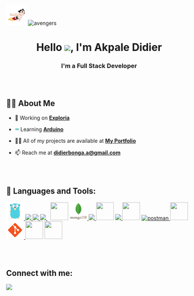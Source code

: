 <a href="#"><img width="11%" height="auto" src="astro.png" height="75px"/></a>
![avengers](https://github.com/didierbonga90/didierbonga90/assets/105931207/ef88e531-8dca-46d9-a326-e712490d86d0)


<h1 align="center">Hello <img src="https://raw.githubusercontent.com/MartinHeinz/MartinHeinz/master/wave.gif" width="30px">, I'm Akpale Didier</h1>
<h3 align="center">I'm a Full Stack Developer</h3>

<br>
<br>


## 🙋‍♂️ About Me

- 🔭 Working on **[Exploria](https://github.com/didierbonga90/Exploria/tree/main)**

- <img width="2.3%" height="auto" src="arduino.png" height="70px"/></a> Learning **[Arduino](https://www.arduino.cc/)** 

- 👨‍💻 All of my projects are available at **[My Portfolio](https://didierbonga.com)**

- 📫 Reach me at **didierbonga.a@gmail.com**

<br>
<br>

## 🚀 Languages and Tools:

<p align="left">
            <a href="https://go.dev/" target="_blank"> <img src="golang.png"/> </a> 
        <a href="https://developer.mozilla.org/en-US/docs/Web/JavaScript" target="_blank"> <img src="https://img.icons8.com/color/48/000000/javascript.png"/> </a> 
    <a href="https://reactjs.org/" target="_blank"> <img src="https://img.icons8.com/color/48/000000/react-native.png"/> 
    </a>    
    <a style="padding-right:8px;" href="https://nodejs.org" target="_blank"> <img src="https://img.icons8.com/color/48/000000/nodejs.png"/> </a>
            <img src='https://cdn.jsdelivr.net/gh/devicons/devicon/icons/nextjs/nextjs-original-wordmark.svg' width="48" height="48">
    <a href="https://www.mongodb.com/" target="_blank"> <img src="https://raw.githubusercontent.com/devicons/devicon/master/icons/mongodb/mongodb-original-wordmark.svg" alt="mongodb" width="48" height="48"/> </a> 
    <a href="https://www.python.org" target="_blank"> <img src="https://img.icons8.com/color/48/000000/python.png"/> </a>   
            <img src='https://cdn.jsdelivr.net/gh/devicons/devicon/icons/django/django-plain.svg' width="48" height="48">
        <a href="https://www.java.com" target="_blank"> <img src="https://img.icons8.com/color/48/000000/java-coffee-cup-logo.png"/> </a>
            <img src='https://cdn.jsdelivr.net/gh/devicons/devicon/icons/spring/spring-original.svg' width="48" height="48">
    <a href="https://postman.com" target="_blank"> <img src="https://www.vectorlogo.zone/logos/getpostman/getpostman-icon.svg" alt="postman" width="45" height="45"/> </a>
            <img src='https://cdn.jsdelivr.net/gh/devicons/devicon/icons/jenkins/jenkins-original.svg' width="48" height="48">
    <a href="https://git-scm.com/" target="_blank"> <img src="git.png"/> </a>   
<img src='https://cdn.jsdelivr.net/gh/devicons/devicon/icons/amazonwebservices/amazonwebservices-original.svg' width="48" height="48">
<img src='https://cdn.jsdelivr.net/gh/devicons/devicon/icons/jira/jira-original.svg' width="48" height="48">
</p>
<!-- [![React Badge](https://img.shields.io/badge/-React-61DBFB?style=for-the-badge&labelColor=black&logo=react&logoColor=61DBFB)](#)  [![Javascript Badge](https://img.shields.io/badge/-Javascript-F0DB4F?style=for-the-badge&labelColor=black&logo=javascript&logoColor=F0DB4F)](#) [![Typescript Badge](https://img.shields.io/badge/-Typescript-007acc?style=for-the-badge&labelColor=black&logo=typescript&logoColor=007acc)](#) [![Nodejs Badge](https://img.shields.io/badge/-Nodejs-3C873A?style=for-the-badge&labelColor=black&logo=node.js&logoColor=3C873A)](#) [![GraphQL Badge](https://img.shields.io/badge/-GraphQl-e535ab?style=for-the-badge&labelColor=black&logo=node.js&logoColor=e535ab)](#) -->





<br/>
<br/>

## Connect with me:
<p align="left">

<a href = "https://www.linkedin.com/in/akpale-didier-bonga-763904184/"><img src="https://img.icons8.com/fluent/48/000000/linkedin.png"/></a>
</p>

